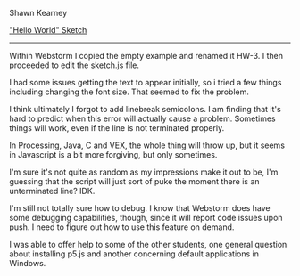 Shawn Kearney

["Hello World" Sketch](https://spkvfx.github.io/creative_coding-work/120-work/hw-3/)

***

Within Webstorm I copied the empty example and renamed it HW-3. I then proceeded to edit the sketch.js file.

I had some issues getting the text to appear initially, so i tried a few things including changing the font size. That seemed to fix the problem.

I think ultimately I forgot to add linebreak semicolons. I am finding that it's hard to predict when this error will actually cause a problem. Sometimes things will work, even if the line is not terminated properly.

In Processing, Java, C and VEX, the whole thing will throw up, but it seems in Javascript is a bit more forgiving, but only sometimes. 

I'm sure it's not quite as random as my impressions make it out to be, I'm guessing that the script will just sort of puke the moment there is an unterminated line? IDK.

I'm still not totally sure how to debug. I know that Webstorm does have some debugging capabilities, though, since it will report code issues upon push. I need to figure out how to use this feature on demand.

I was able to offer help to some of the other students, one general question about installing p5.js and another concerning default applications in Windows.